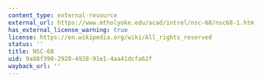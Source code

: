 ```yaml
---
content_type: external-resource
external_url: https://www.mtholyoke.edu/acad/intrel/nsc-68/nsc68-1.htm
has_external_license_warning: true
license: https://en.wikipedia.org/wiki/All_rights_reserved
status: ''
title: NSC-68
uid: 9a88f390-2928-4928-91e1-4aa41dcfa62f
wayback_url: ''
---
```


